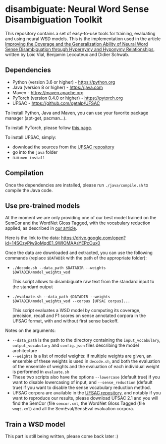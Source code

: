 # disambiguate: Neural Word Sense Disambiguation Toolkit

This repository contains a set of easy-to-use tools for training, evaluating and using neural WSD models. 
This is the implementation used in the article [Improving the Coverage and the Generalization Ability of Neural Word Sense Disambiguation through Hypernymy and Hyponymy Relationships](https://arxiv.org/abs/1811.00960), written by Loïc Vial, Benjamin Lecouteux and Didier Schwab.

## Dependencies
- Python (version 3.6 or higher) - <https://python.org>
- Java (version 8 or higher) - <https://java.com>
- Maven - <https://maven.apache.org>
- PyTorch (version 0.4.0 or higher) - <https://pytorch.org>
- UFSAC - <https://github.com/getalp/UFSAC>

To install Python, Java and Maven, you can use your favorite package manager (apt-get, pacman...).

To install PyTorch, please follow [this page](https://pytorch.org/get-started).

To install UFSAC, simply:
- download the sources from the [UFSAC repository](https://github.com/getalp/UFSAC)
- go into the `java` folder 
- run `mvn install`

## Compilation

Once the dependencies are installed, please run `./java/compile.sh` to compile the Java code. 

## Use pre-trained models

At the moment we are only providing one of our best model trained on the SemCor and the WordNet Gloss Tagged, with the vocabulary reduction applied, as described in [our article](https://arxiv.org/abs/1811.00960).

Here is the link to the data: <https://drive.google.com/open?id=14SCzyPiw9oMqdE1_9WlOMAAsYEPcOux0>

Once the data are downloaded and extracted, you can use the following commands (replace `$DATADIR` with the path of the appropriate folder):
- `./decode.sh --data_path $DATADIR --weights $DATADIR/model_weights_wsd`

  This script allows to disambiguate raw text from the standard input to the standard output

- `./evaluate.sh --data_path $DATADIR --weights $DATADIR/model_weights_wsd --corpus [UFSAC corpus]...` 

  This script evaluates a WSD model by computing its coverage, precision, recall and F1 scores on sense annotated corpora in the UFSAC format, with and without first sense backoff.  

Notes on the arguments:
- `--data_path` is the path to the directory containing the `input_vocabulary`, `output_vocabulary` and `config.json` files describing the model architecture
- `--weights` is a list of model weights: if multiple weights are given, an ensemble of these weights is used in `decode.sh`, and both the evaluation of the ensemble of weights and the evaluation of each individual weight is performed in `evaluate.sh`
- These two scripts also have the options `--lowercase` (default true) if you want to disable lowercasing of input, and `--sense_reduction` (default true) if you want to disable the sense vocabulary reduction method.
- UFSAC corpora are available in the [UFSAC repository](https://github.com/getalp/UFSAC), and notably if you want to reproduce our results, please download UFSAC 2.1 and you will find the SemCor (file `semcor.xml`, the WordNet Gloss Tagged (file `wngt.xml`) and all the SemEval/SensEval evaluation corpora.

## Train a WSD model

This part is still being written, please come back later :)
